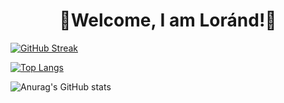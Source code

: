 <H1 style="text-align:center;">👋Welcome, I am Loránd!👋</H1>

[![GitHub Streak](https://streak-stats.demolab.com/?user=KeLorand&count_private=true&theme=transparent)](https://git.io/streak-stats)

[![Top Langs](https://github-readme-stats.vercel.app/api/top-langs/?username=KeLorand&layout=compact&count_private=true&theme=transparent)](https://github.com/anuraghazra/github-readme-stats)

![Anurag's GitHub stats](https://github-readme-stats.vercel.app/api?username=KeLorand&show_icons=true&count_private=true&theme=transparent)
